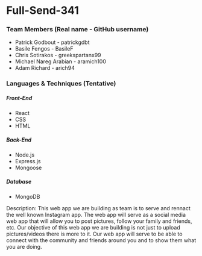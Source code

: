 # Full-Send-341
### Team Members (Real name - GitHub username)
* Patrick Godbout - patrickgdbt
* Basile Fengos - BasileF
* Chris Sotirakos - greekspartanx99
* Michael Nareg Arabian - aramich100
* Adam Richard - arich94

### Languages & Techniques (Tentative)
##### Front-End
* React
* CSS
* HTML

##### Back-End
* Node.js
* Express.js
* Mongoose

##### Database
* MongoDB


Description:
This web app we are building as team is to serve and rennact the well known Instagram app. The web app will serve as a social media web app that will allow you to post pictures, follow your family and friends, etc. Our objective of this web app we are building is not just to upload pictures/videos there is more to it. Our web app will serve to be able to connect with the community and friends around you and to show them what you are doing.
